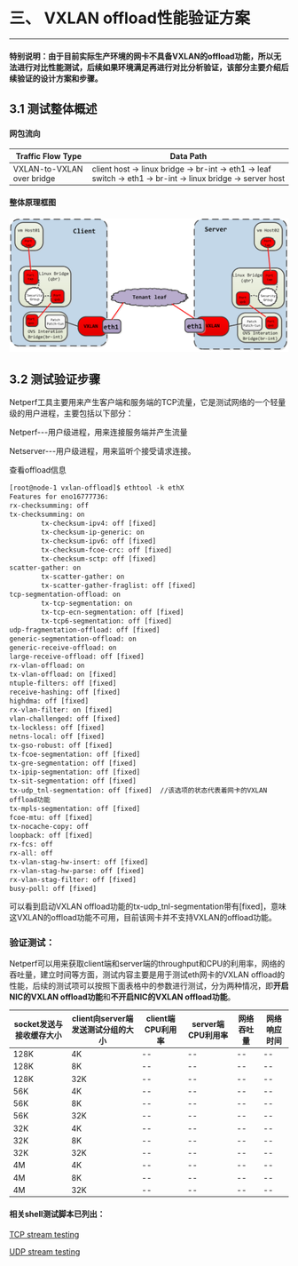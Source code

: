 # 三、 VXLAN offload性能验证方案

--------

####  **特别说明：由于目前实际生产环境的网卡不具备VXLAN的offload功能，所以无法进行对比性能测试，后续如果环境满足再进行对比分析验证，该部分主要介绍后续验证的设计方案和步骤。**


## **3.1 测试整体概述**


#### **网包流向**

| Traffic Flow Type         | Data Path                                                                                                    | 
| --------------------------| ----------------------------------------------------------------------------------------------------------   | 
|VXLAN-to-VXLAN over bridge | client host -> linux bridge -> br-int -> eth1 -> leaf switch -> eth1 -> br-int -> linux bridge -> server host|   


#### **整体原理框图**

![1](resources/experience.png)

## **3.2 测试验证步骤**

Netperf工具主要用来产生客户端和服务端的TCP流量，它是测试网络的一个轻量级的用户进程，主要包括以下部分：

Netperf---用户级进程，用来连接服务端并产生流量

Netserver---用户级进程，用来监听个接受请求连接。


查看offload信息

```
[root@node-1 vxlan-offload]$ ethtool -k ethX
Features for eno16777736:
rx-checksumming: off
tx-checksumming: on
        tx-checksum-ipv4: off [fixed]
		tx-checksum-ip-generic: on
        tx-checksum-ipv6: off [fixed]
		tx-checksum-fcoe-crc: off [fixed]
		tx-checksum-sctp: off [fixed]
scatter-gather: on
        tx-scatter-gather: on
		tx-scatter-gather-fraglist: off [fixed]
tcp-segmentation-offload: on
        tx-tcp-segmentation: on
		tx-tcp-ecn-segmentation: off [fixed]
		tx-tcp6-segmentation: off [fixed]
udp-fragmentation-offload: off [fixed]
generic-segmentation-offload: on
generic-receive-offload: on
large-receive-offload: off [fixed]
rx-vlan-offload: on
tx-vlan-offload: on [fixed]
ntuple-filters: off [fixed]
receive-hashing: off [fixed]
highdma: off [fixed]
rx-vlan-filter: on [fixed]
vlan-challenged: off [fixed]
tx-lockless: off [fixed]
netns-local: off [fixed]
tx-gso-robust: off [fixed]
tx-fcoe-segmentation: off [fixed]
tx-gre-segmentation: off [fixed]
tx-ipip-segmentation: off [fixed]
tx-sit-segmentation: off [fixed]
tx-udp_tnl-segmentation: off [fixed]  //该选项的状态代表着网卡的VXLAN offload功能
tx-mpls-segmentation: off [fixed]
fcoe-mtu: off [fixed]
tx-nocache-copy: off
loopback: off [fixed]
rx-fcs: off
rx-all: off
tx-vlan-stag-hw-insert: off [fixed]
rx-vlan-stag-hw-parse: off [fixed]
rx-vlan-stag-filter: off [fixed]
busy-poll: off [fixed]

```



可以看到启动VXLAN offload功能的tx-udp_tnl-segmentation带有[fixed]，意味这VXLAN的offload功能不可用，目前该网卡并不支持VXLAN的offload功能。

### **验证测试：**

Netperf可以用来获取client端和server端的throughput和CPU的利用率，网络的吞吐量，建立时间等方面，测试内容主要是用于测试eth网卡的VXLAN offload的性能，后续的测试项可以按照下面表格中的参数进行测试，分为两种情况，即**开启NIC的VXLAN offload功能**和**不开启NIC的VXLAN offload功能**。


| socket发送与接收缓存大小|client向server端发送测试分组的大小|client端CPU利用率|server端CPU利用率|网络吞吐量|网络响应时间|
|-------------------------|--------------------------------- |-----------------|-----------------|--------- |------------|
|128K                     |4K                                |--               |--               |--        |--          |
|128K                     |8K                                |--               |--               |--        |--          |
|128K                     |32K                               |--               |--               |--        |--          |
|56K                      |4K                                |--               |--               |--        |--          |
|56K                      |8K                                |--               |--               |--        |--          |
|56K                      |32K                               |--               |--               |--        |--          |
|32K                      |4K                                |--               |--               |--        |--          |
|32K                      |8K                                |--               |--               |--        |--          |
|32K                      |32K                               |--               |--               |--        |--          |
|4M                       |4K                                |--               |--               |--        |--          |
|4M                       |8K                                |--               |--               |--        |--          |
|4M                       |32K                               |--               |--               |--        |--          |

#### **相关shell测试脚本已列出：**

[TCP stream testing](https://github.com/chenghuiyu/vxlan_offload_understanding/tree/master/shell/netperf_tcp_stream.sh)

[UDP stream testing](https://github.com/chenghuiyu/vxlan_offload_understanding/tree/master/shell/netperf_udp_stream.sh)



